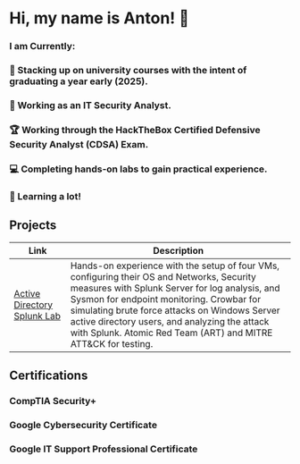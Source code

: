 # Hi, my name is Anton! 👋
### I am Currently:
### 📅 Stacking up on university courses with the intent of graduating a year early (2025).
### 💼 Working as an IT Security Analyst.
### 🏆 Working through the HackTheBox Certified Defensive Security Analyst (CDSA) Exam.
### 💻 Completing hands-on labs to gain practical experience.
### 🧠 Learning a lot!

## Projects
| Link | Description |
|---------|------|
| <a href="https://github.com/avulman/active-directory-project">Active Directory Splunk Lab| Hands-on experience with the setup of four VMs, configuring their OS and Networks, Security measures with Splunk Server for log analysis, and Sysmon for endpoint monitoring. Crowbar for simulating brute force attacks on Windows Server active directory users, and analyzing the attack with Splunk. Atomic Red Team (ART) and MITRE ATT&CK for testing.

## Certifications
### CompTIA Security+
### Google Cybersecurity Certificate
### Google IT Support Professional Certificate


